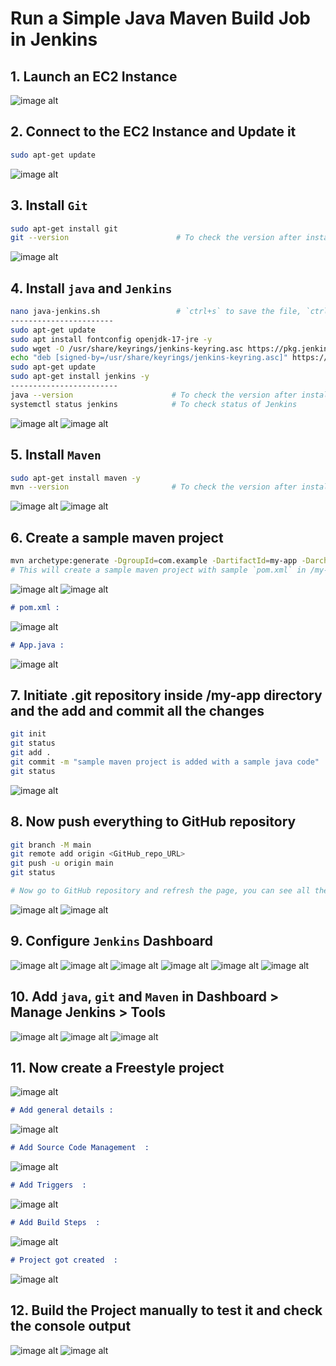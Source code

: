 # Run a Simple Java Maven Build Job in Jenkins

## 1. Launch an EC2 Instance
![image alt](https://github.com/souravhajra123/ElevateLabsTask8/blob/4ba19d59721e3082d0b6038c85b4c9796e9828eb/images/1.JPG)

## 2. Connect to the EC2 Instance and Update it
```bash
sudo apt-get update
```
![image alt](https://github.com/souravhajra123/ElevateLabsTask8/blob/4ba19d59721e3082d0b6038c85b4c9796e9828eb/images/2.JPG)

## 3. Install `Git`
```bash
sudo apt-get install git
git --version                        # To check the version after installation is complete
```
![image alt](https://github.com/souravhajra123/ElevateLabsTask8/blob/4ba19d59721e3082d0b6038c85b4c9796e9828eb/images/3.JPG)

## 4. Install `java` and `Jenkins`
```bash
nano java-jenkins.sh                 # `ctrl+s` to save the file, `ctrl+x` to exit the nano editor mode
-----------------------
sudo apt-get update
sudo apt install fontconfig openjdk-17-jre -y
sudo wget -O /usr/share/keyrings/jenkins-keyring.asc https://pkg.jenkins.io/debian-stable/jenkins.io-2023.key
echo "deb [signed-by=/usr/share/keyrings/jenkins-keyring.asc]" https://pkg.jenkins.io/debian-stable binary/ | sudo tee /etc/apt/sources.list.d/jenkins.list > /dev/null
sudo apt-get update
sudo apt-get install jenkins -y
------------------------
java --version                      # To check the version after installation is complete
systemctl status jenkins            # To check status of Jenkins
```
![image alt](https://github.com/souravhajra123/ElevateLabsTask8/blob/4ba19d59721e3082d0b6038c85b4c9796e9828eb/images/4.JPG)
![image alt](https://github.com/souravhajra123/ElevateLabsTask8/blob/4ba19d59721e3082d0b6038c85b4c9796e9828eb/images/5.JPG)

## 5. Install `Maven`
```bash
sudo apt-get install maven -y
mvn --version                       # To check the version after installation is complete
```
![image alt](https://github.com/souravhajra123/ElevateLabsTask8/blob/4ba19d59721e3082d0b6038c85b4c9796e9828eb/images/6.JPG)
![image alt](https://github.com/souravhajra123/ElevateLabsTask8/blob/4ba19d59721e3082d0b6038c85b4c9796e9828eb/images/7.JPG)

## 6. Create a sample maven project
```bash
mvn archetype:generate -DgroupId=com.example -DartifactId=my-app -DarchetypeArtifactId=maven-archetype-quickstart -DinteractiveMode=false
# This will create a sample maven project with sample `pom.xml` in /my-app directory and a sample java code `App.java` in /my-app/src/main/java/com/example directory
```
![image alt](https://github.com/souravhajra123/ElevateLabsTask8/blob/4ba19d59721e3082d0b6038c85b4c9796e9828eb/images/8.JPG)
![image alt](https://github.com/souravhajra123/ElevateLabsTask8/blob/4ba19d59721e3082d0b6038c85b4c9796e9828eb/images/9.JPG)

```markdown
# pom.xml :
```
![image alt](https://github.com/souravhajra123/ElevateLabsTask8/blob/4ba19d59721e3082d0b6038c85b4c9796e9828eb/images/10.JPG)

```markdown
# App.java :
```
![image alt](https://github.com/souravhajra123/ElevateLabsTask8/blob/4ba19d59721e3082d0b6038c85b4c9796e9828eb/images/11.JPG)

## 7. Initiate .git repository inside /my-app directory and the add and commit all the changes
```bash
git init
git status
git add .
git commit -m "sample maven project is added with a sample java code"
git status
```
![image alt](https://github.com/souravhajra123/ElevateLabsTask8/blob/b7b326ef7ea54288bfc464addf0c5c52d6222144/images/12.JPG)

## 8. Now push everything to GitHub repository
```bash
git branch -M main
git remote add origin <GitHub_repo_URL>
git push -u origin main
git status

# Now go to GitHub repository and refresh the page, you can see all the contents are available in the repository 
```
![image alt](https://github.com/souravhajra123/ElevateLabsTask8/blob/b7b326ef7ea54288bfc464addf0c5c52d6222144/images/13.JPG)
![image alt](https://github.com/souravhajra123/ElevateLabsTask8/blob/b7b326ef7ea54288bfc464addf0c5c52d6222144/images/14.JPG)

## 9. Configure `Jenkins` Dashboard
![image alt](https://github.com/souravhajra123/ElevateLabsTask8/blob/e47e0618ab2c877b22331e1d0c6a341ee16fd62e/images/15.JPG)
![image alt](https://github.com/souravhajra123/ElevateLabsTask8/blob/e47e0618ab2c877b22331e1d0c6a341ee16fd62e/images/16.JPG)
![image alt](https://github.com/souravhajra123/ElevateLabsTask8/blob/e47e0618ab2c877b22331e1d0c6a341ee16fd62e/images/17.JPG)
![image alt](https://github.com/souravhajra123/ElevateLabsTask8/blob/e47e0618ab2c877b22331e1d0c6a341ee16fd62e/images/18.JPG)
![image alt](https://github.com/souravhajra123/ElevateLabsTask8/blob/e47e0618ab2c877b22331e1d0c6a341ee16fd62e/images/19.JPG)
![image alt](https://github.com/souravhajra123/ElevateLabsTask8/blob/e47e0618ab2c877b22331e1d0c6a341ee16fd62e/images/20.JPG)

## 10. Add `java`, `git` and `Maven` in Dashboard > Manage Jenkins > Tools
![image alt](https://github.com/souravhajra123/ElevateLabsTask8/blob/e47e0618ab2c877b22331e1d0c6a341ee16fd62e/images/21.JPG)
![image alt](https://github.com/souravhajra123/ElevateLabsTask8/blob/e47e0618ab2c877b22331e1d0c6a341ee16fd62e/images/22.JPG)
![image alt](https://github.com/souravhajra123/ElevateLabsTask8/blob/e47e0618ab2c877b22331e1d0c6a341ee16fd62e/images/23.JPG)

## 11. Now create a Freestyle project
![image alt](https://github.com/souravhajra123/ElevateLabsTask8/blob/e47e0618ab2c877b22331e1d0c6a341ee16fd62e/images/24.JPG)

```markdown
# Add general details :
```
![image alt](https://github.com/souravhajra123/ElevateLabsTask8/blob/e47e0618ab2c877b22331e1d0c6a341ee16fd62e/images/25.JPG)

```markdown
# Add Source Code Management  :
```
![image alt](https://github.com/souravhajra123/ElevateLabsTask8/blob/e47e0618ab2c877b22331e1d0c6a341ee16fd62e/images/26.JPG)

```markdown
# Add Triggers  :
```
![image alt](https://github.com/souravhajra123/ElevateLabsTask8/blob/e47e0618ab2c877b22331e1d0c6a341ee16fd62e/images/27.JPG)

```markdown
# Add Build Steps  :
```
![image alt](https://github.com/souravhajra123/ElevateLabsTask8/blob/e47e0618ab2c877b22331e1d0c6a341ee16fd62e/images/28.JPG)

```markdown
# Project got created  :
```
![image alt](https://github.com/souravhajra123/ElevateLabsTask8/blob/e47e0618ab2c877b22331e1d0c6a341ee16fd62e/images/29.JPG)

## 12. Build the Project manually to test it and check the console output
![image alt](https://github.com/souravhajra123/ElevateLabsTask8/blob/e47e0618ab2c877b22331e1d0c6a341ee16fd62e/images/30.JPG)
![image alt](https://github.com/souravhajra123/ElevateLabsTask8/blob/e47e0618ab2c877b22331e1d0c6a341ee16fd62e/images/31.JPG)
